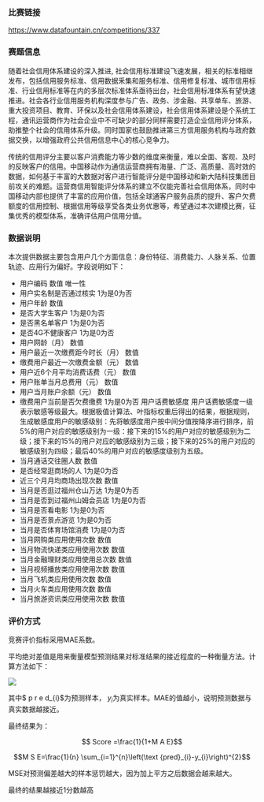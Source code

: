 ### 比赛链接

https://www.datafountain.cn/competitions/337

### 赛题信息

随着社会信用体系建设的深入推进, 社会信用标准建设飞速发展，相关的标准相继发布，包括信用服务标准、信用数据釆集和服务标准、信用修复标准、城市信用标准、行业信用标准等在内的多层次标准体系亟待出台，社会信用标准体系有望快速推进。社会各行业信用服务机构深度参与广告、政务、涉金融、共享单车、旅游、重大投资项目、教育、环保以及社会信用体系建设，社会信用体系建设是个系统工程，通讯运营商作为社会企业中不可缺少的部分同样需要打造企业信用评分体系，助推整个社会的信用体系升级。同时国家也鼓励推进第三方信用服务机构与政府数据交换，以增强政府公共信用信息中心的核心竞争力。

传统的信用评分主要以客户消费能力等少数的维度来衡量，难以全面、客观、及时的反映客户的信用。中国移动作为通信运营商拥有海量、广泛、高质量、高时效的数据，如何基于丰富的大数据对客户进行智能评分是中国移动和新大陆科技集团目前攻关的难题。运营商信用智能评分体系的建立不仅能完善社会信用体系，同时中国移动内部也提供了丰富的应用价值，包括全球通客户服务品质的提升、客户欠费额度的信用控制、根据信用等级享受各类业务优惠等，希望通过本次建模比赛，征集优秀的模型体系，准确评估用户信用分值。

### 数据说明

本次提供数据主要包含用户几个方面信息：身份特征、消费能力、人脉关系、位置轨迹、应用行为偏好。字段说明如下：

* 用户编码 数值 唯一性
* 用户实名制是否通过核实 1为是0为否
* 用户年龄 数值
* 是否大学生客户 1为是0为否
* 是否黑名单客户 1为是0为否
* 是否4G不健康客户 1为是0为否
* 用户网龄（月） 数值
* 用户最近一次缴费距今时长（月） 数值
* 缴费用户最近一次缴费金额（元） 数值
* 用户近6个月平均消费话费（元） 数值
* 用户账单当月总费用（元） 数值
* 用户当月账户余额（元） 数值
* 缴费用户当前是否欠费缴费 1为是0为否
用户话费敏感度 用户话费敏感度一级表示敏感等级最大。根据极值计算法、叶指标权重后得出的结果，根据规则，生成敏感度用户的敏感级别：先将敏感度用户按中间分值按降序进行排序，前5%的用户对应的敏感级别为一级：接下来的15%的用户对应的敏感级别为二级；接下来的15%的用户对应的敏感级别为三级；接下来的25%的用户对应的敏感级别为四级；最后40%的用户对应的敏感度级别为五级。
* 当月通话交往圈人数 数值
* 是否经常逛商场的人 1为是0为否
* 近三个月月均商场出现次数 数值
* 当月是否逛过福州仓山万达 1为是0为否
* 当月是否到过福州山姆会员店 1为是0为否
* 当月是否看电影 1为是0为否
* 当月是否景点游览 1为是0为否
* 当月是否体育场馆消费 1为是0为否
* 当月网购类应用使用次数 数值
* 当月物流快递类应用使用次数 数值
* 当月金融理财类应用使用总次数 数值
* 当月视频播放类应用使用次数 数值
* 当月飞机类应用使用次数 数值
* 当月火车类应用使用次数 数值
* 当月旅游资讯类应用使用次数 数值

### 评价方式

竞赛评价指标采用MAE系数。

平均绝对差值是用来衡量模型预测结果对标准结果的接近程度的一种衡量方法。计算方法如下：

![](https://cdn.mathpix.com/snip/images/ices0sD9U_IGObJO-Lm9CLi3kJdI_QuIzCvxWTIqkXg.original.fullsize.png)

 
其中$ p r e d_{i}$为预测样本， $y_{i}$为真实样本。MAE的值越小，说明预测数据与真实数据越接近。

最终结果为：

$$ Score =\frac{1}{1+M A E}$$


$$M S E=\frac{1}{n} \sum_{i=1}^{n}\left(\text {pred}_{i}-y_{i}\right)^{2}$$
 
MSE对预测偏差越大的样本惩罚越大，因为加上平方之后数据会越来越大。

最终的结果越接近1分数越高
